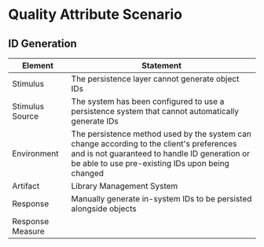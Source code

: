 # Quality Attribute Scenario

## ID Generation

| Element          | Statement                                                                                                                                                                                      |
|------------------|------------------------------------------------------------------------------------------------------------------------------------------------------------------------------------------------|
| Stimulus         | The persistence layer cannot generate object IDs                                                                                                                                               |
| Stimulus Source  | The system has been configured to use a persistence system that cannot automatically generate IDs                                                                                              |
| Environment      | The persistence method used by the system can change according to the client's preferences and is not guaranteed to handle ID generation or be able to use pre-existing IDs upon being changed |
| Artifact         | Library Management System                                                                                                                                                                      |
| Response         | Manually generate in-system IDs to be persisted alongside objects                                                                                                                              |
| Response Measure |                                                                                                                                                                                                |